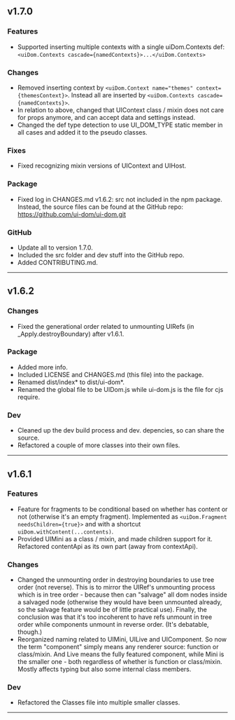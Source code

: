 ## v1.7.0

### Features

- Supported inserting multiple contexts with a single uiDom.Contexts def: `<uiDom.Contexts cascade={namedContexts}>...</uiDom.Contexts>`

### Changes

- Removed inserting context by `<uiDom.Context name="themes" context={themesContext}>`. Instead all are inserted by `<uiDom.Contexts cascade={namedContexts}>`.
- In relation to above, changed that UIContext class / mixin does not care for props anymore, and can accept data and settings instead.
- Changed the def type detection to use UI_DOM_TYPE static member in all cases and added it to the pseudo classes.

### Fixes

- Fixed recognizing mixin versions of UIContext and UIHost.

### Package

- Fixed log in CHANGES.md v1.6.2: src not included in the npm package. Instead, the source files can be found at the GitHub repo: https://github.com/ui-dom/ui-dom.git

### GitHub

- Update all to version 1.7.0.
- Included the src folder and dev stuff into the GitHub repo.
- Added CONTRIBUTING.md.

---

## v1.6.2

### Changes

- Fixed the generational order related to unmounting UIRefs (in _Apply.destroyBoundary) after v1.6.1.

### Package

- Added more info.
- Included LICENSE and CHANGES.md (this file) into the package.
- Renamed dist/index* to dist/ui-dom*.
- Renamed the global file to be UIDom.js while ui-dom.js is the file for cjs require.

### Dev

- Cleaned up the dev build process and dev. depencies, so can share the source.
- Refactored a couple of more classes into their own files.

---

## v1.6.1

### Features

- Feature for fragments to be conditional based on whether has content or not (otherwise it's an empty fragment). Implemented as `<uiDom.Fragment needsChildren={true}>` and with a shortcut `uiDom.withContent(...contents)`.
- Provided UIMini as a class / mixin, and made children support for it. Refactored contentApi as its own part (away from contextApi). 

### Changes

- Changed the unmounting order in destroying boundaries to use tree order (not reverse). This is to mirror the UIRef's unmounting process which is in tree order - because then can "salvage" all dom nodes inside a salvaged node (otherwise they would have been unmounted already, so the salvage feature would be of little practical use). Finally, the conclusion was that it's too incoherent to have refs unmount in tree order while components unmount in reverse order. (It's debatable, though.)
- Reorganized naming related to UIMini, UILive and UIComponent. So now the term "component" simply means any renderer source: function or class/mixin. And Live means the fully featured component, while Mini is the smaller one - both regardless of whether is function or class/mixin. Mostly affects typing but also some internal class members.

### Dev

- Refactored the Classes file into multiple smaller classes.

----

